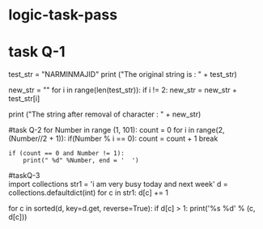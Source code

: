 # logic-task-pass
# task Q-1
test_str = "NARMINMAJID"
print ("The original string is : " + test_str)

new_str = ""
for i in range(len(test_str)):
	if i != 2:
		new_str = new_str + test_str[i]

print ("The string after removal of character : " + new_str)


#task Q-2
for Number in range (1, 101):
    count = 0
    for i in range(2, (Number//2 + 1)):
        if(Number % i == 0):
            count = count + 1
            break

    if (count == 0 and Number != 1):
        print(" %d" %Number, end = '  ')
        
   #taskQ-3     
        import collections
str1 = 'i am very busy today and next week'
d = collections.defaultdict(int)
for c in str1:
    d[c] += 1

for c in sorted(d, key=d.get, reverse=True):
  if d[c] > 1:
      print('%s %d' % (c, d[c]))
        
           
           
